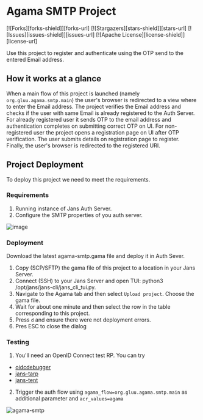 # Agama SMTP Project

<!-- These are statistics for this repository-->
[![Forks][forks-shield]][forks-url]
[![Stargazers][stars-shield]][stars-url]
[![Issues][issues-shield]][issues-url]
[![Apache License][license-shield]][license-url]

Use this project to register and authenticate using the OTP send to the entered Email address.

## How it works at a glance

When a main flow of this project is launched (namely `org.gluu.agama.smtp.main`) the user's browser is redirected
to a view where to enter the Email address. The project verifies the Email address and checks if the user with same Email is already registered to the Auth Server. For already registered user it sends OTP to the email address and authentication completes on submitting correct OTP on UI. For non-registered user the project opens a registration page on UI after OTP verification. The user submits details on registration page to register. Finally, the user's browser is redirected to the registered URI.

## Project Deployment

To deploy this project we need to meet the requirements.

### Requirements

1. Running instance of Jans Auth Server.
2. Configure the SMTP properties of you auth server.

![image](https://github.com/GluuFederation/agama-securitykey/assets/32794267/e60a1371-595d-4968-8cbc-63853cc9d4af)

### Deployment

Download the latest agama-smtp.gama file and deploy it in Auth Sever.

1. Copy (SCP/SFTP) the gama file of this project to a location in your Jans Server.
2. Connect (SSH) to your Jans Server and open TUI: python3 /opt/jans/jans-cli/jans_cli_tui.py.
3. Navigate to the Agama tab and then select `Upload project`. Choose the gama file.
4. Wait for about one minute and then select the row in the table corresponding to this project.
5. Press `d` and ensure there were not deployment errors.
6. Pres ESC to close the dialog

### Testing

1. You'll need an OpenID Connect test RP. You can try 
- [oidcdebugger](https://oidcdebugger.com/)
- [jans-tarp](https://github.com/JanssenProject/jans/tree/main/demos/jans-tarp)
- [jans-tent](https://github.com/JanssenProject/jans/tree/main/demos/jans-tent)

2. Trigger the auth flow using `agama_flow=org.gluu.agama.smtp.main` as additional parameter and `acr_values=agama`

![agama-smtp](https://github.com/GluuFederation/agama-securitykey/assets/32794267/10c9a2fa-ddce-4d56-a50d-538ea4c66ed1)

